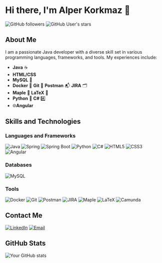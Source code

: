 # Hi there, I'm Alper Korkmaz 👋

![GitHub followers](https://img.shields.io/github/followers/yourusername?label=Follow&style=social) ![GitHub User's stars](https://img.shields.io/github/stars/yourusername?style=social)

## About Me

I am a passionate Java developer with a diverse skill set in various programming languages, frameworks, and tools. My experiences include:

- **Java** ☕ 
- **HTML/CSS**
- **MySQL** 🐬
- **Docker** 🐳 **Git** 🔧 **Postman** 📬 **JIRA** 🗂️
- **Maple** 🍁 **LaTeX** 📄
- **Python** 🐍 **C#** #️⃣
- 🌐**Angular**

## Skills and Technologies

### Languages and Frameworks

![Java](https://img.shields.io/badge/Java-%23ED8B00.svg?style=for-the-badge&logo=java&logoColor=white) ![Spring](https://img.shields.io/badge/Spring-%236DB33F.svg?style=for-the-badge&logo=spring&logoColor=white) ![Spring Boot](https://img.shields.io/badge/Spring%20Boot-%236DB33F.svg?style=for-the-badge&logo=spring-boot&logoColor=white)
![Python](https://img.shields.io/badge/Python-%2314354C.svg?style=for-the-badge&logo=python&logoColor=white) ![C#](https://img.shields.io/badge/C%23-%23239120.svg?style=for-the-badge&logo=c-sharp&logoColor=white)
![HTML5](https://img.shields.io/badge/HTML5-%23E34F26.svg?style=for-the-badge&logo=html5&logoColor=white) ![CSS3](https://img.shields.io/badge/CSS3-%231572B6.svg?style=for-the-badge&logo=css3&logoColor=white) ![Angular](https://img.shields.io/badge/Angular-%23DD0031.svg?style=for-the-badge&logo=angular&logoColor=white)

### Databases

![MySQL](https://img.shields.io/badge/MySQL-%2300f.svg?style=for-the-badge&logo=mysql&logoColor=white) 
### Tools

![Docker](https://img.shields.io/badge/Docker-%232496ED.svg?style=for-the-badge&logo=docker&logoColor=white) ![Git](https://img.shields.io/badge/Git-%23F05033.svg?style=for-the-badge&logo=git&logoColor=white) ![Postman](https://img.shields.io/badge/Postman-%23FF6C37.svg?style=for-the-badge&logo=postman&logoColor=white) ![JIRA](https://img.shields.io/badge/JIRA-%230A0FFF.svg?style=for-the-badge&logo=jira&logoColor=white)
![Maple](https://img.shields.io/badge/Maple-%23FFAB00.svg?style=for-the-badge&logo=maple&logoColor=white) ![LaTeX](https://img.shields.io/badge/LaTeX-%23008080.svg?style=for-the-badge&logo=latex&logoColor=white) ![Camunda](https://img.shields.io/badge/Camunda-%23DA4453.svg?style=for-the-badge&logo=camunda&logoColor=white)

## Contact Me

[![LinkedIn](https://img.shields.io/badge/LinkedIn-%230077B5.svg?style=for-the-badge&logo=linkedin&logoColor=white)](https://www.linkedin.com/in/alper-korkmaz-54267918/) [![Email](https://img.shields.io/badge/Email-D14836?style=for-the-badge&logo=gmail&logoColor=white)](mailto:alperkorkmaz7@gmail.com)

## GitHub Stats

![Your GitHub stats](https://github-readme-stats.vercel.app/api?username=korkmazalper&show_icons=true&theme=radical)
